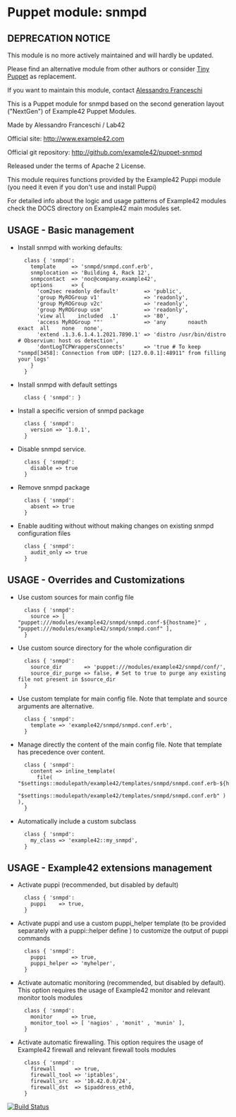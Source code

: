 # Puppet module: snmpd

## DEPRECATION NOTICE
This module is no more actively maintained and will hardly be updated.

Please find an alternative module from other authors or consider [Tiny Puppet](https://github.com/example42/puppet-tp) as replacement.

If you want to maintain this module, contact [Alessandro Franceschi](https://github.com/alvagante)


This is a Puppet module for snmpd based on the second generation layout ("NextGen") of Example42 Puppet Modules.

Made by Alessandro Franceschi / Lab42

Official site: http://www.example42.com

Official git repository: http://github.com/example42/puppet-snmpd

Released under the terms of Apache 2 License.

This module requires functions provided by the Example42 Puppi module (you need it even if you don't use and install Puppi)

For detailed info about the logic and usage patterns of Example42 modules check the DOCS directory on Example42 main modules set.

## USAGE - Basic management

* Install snmpd with working defaults:

        class { 'snmpd':
          template     => 'snmpd/snmpd.conf.erb',
          snmplocation => 'Building 4, Rack 12',
          snmpcontact  => 'noc@company.example42',
          options      => {
            'com2sec readonly default'        => 'public',
            'group MyROGroup v1'              => 'readonly',
            'group MyROGroup v2c'             => 'readonly',
            'group MyROGroup usm'             => 'readonly',
            'view all    included  .1'        => '80',
            'access MyROGroup ""'             => 'any       noauth    exact  all    none   none',
            'extend .1.3.6.1.4.1.2021.7890.1' => 'distro /usr/bin/distro # Observium: host os detection',
            'dontLogTCPWrappersConnects'      => 'true # To keep "snmpd[3458]: Connection from UDP: [127.0.0.1]:48911" from filling your logs'
          }
        }

* Install snmpd with default settings

        class { 'snmpd': }

* Install a specific version of snmpd package

        class { 'snmpd':
          version => '1.0.1',
        }

* Disable snmpd service.

        class { 'snmpd':
          disable => true
        }

* Remove snmpd package

        class { 'snmpd':
          absent => true
        }

* Enable auditing without without making changes on existing snmpd configuration files

        class { 'snmpd':
          audit_only => true
        }


## USAGE - Overrides and Customizations
* Use custom sources for main config file 

        class { 'snmpd':
          source => [ "puppet:///modules/example42/snmpd/snmpd.conf-${hostname}" , "puppet:///modules/example42/snmpd/snmpd.conf" ], 
        }


* Use custom source directory for the whole configuration dir

        class { 'snmpd':
          source_dir       => 'puppet:///modules/example42/snmpd/conf/',
          source_dir_purge => false, # Set to true to purge any existing file not present in $source_dir
        }

* Use custom template for main config file. Note that template and source arguments are alternative. 

        class { 'snmpd':
          template => 'example42/snmpd/snmpd.conf.erb',
        }

* Manage directly the content of the main config file. Note that template has precedence over content.

        class { 'snmpd':
          content => inline_template(
            file( "$settings::modulepath/example42/templates/snmpd/snmpd.conf.erb-${hostname}",
                  "$settings::modulepath/example42/templates/snmpd/snmpd.conf.erb" ) ),
        }

* Automatically include a custom subclass

        class { 'snmpd':
          my_class => 'example42::my_snmpd',
        }


## USAGE - Example42 extensions management 
* Activate puppi (recommended, but disabled by default)

        class { 'snmpd':
          puppi    => true,
        }

* Activate puppi and use a custom puppi_helper template (to be provided separately with a puppi::helper define ) to customize the output of puppi commands 

        class { 'snmpd':
          puppi        => true,
          puppi_helper => 'myhelper', 
        }

* Activate automatic monitoring (recommended, but disabled by default). This option requires the usage of Example42 monitor and relevant monitor tools modules

        class { 'snmpd':
          monitor      => true,
          monitor_tool => [ 'nagios' , 'monit' , 'munin' ],
        }

* Activate automatic firewalling. This option requires the usage of Example42 firewall and relevant firewall tools modules

        class { 'snmpd':       
          firewall      => true,
          firewall_tool => 'iptables',
          firewall_src  => '10.42.0.0/24',
          firewall_dst  => $ipaddress_eth0,
        }


[![Build Status](https://travis-ci.org/example42/puppet-snmpd.png?branch=master)](https://travis-ci.org/example42/puppet-snmpd)
